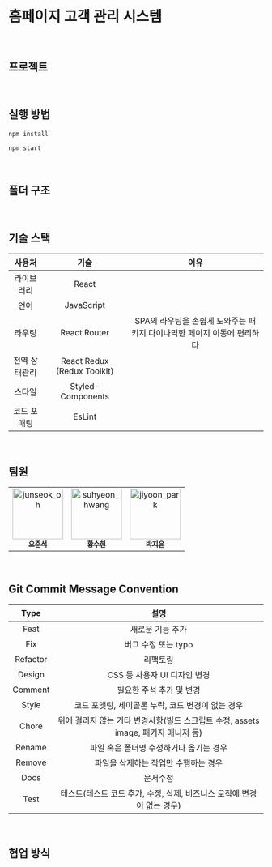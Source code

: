 # 홈페이지 고객 관리 시스템

<br>

## 프로젝트

<br>

## 실행 방법

```
npm install

npm start

```

<br>

## 폴더 구조

<br>

## 기술 스택

|    사용처     |            기술             |                                  이유                                   |
| :-----------: | :-------------------------: | :---------------------------------------------------------------------: |
|  라이브러리   |            React            |                                                                         |
|     언어      |         JavaScript          |                                                                         |
|    라우팅     |        React Router         | SPA의 라우팅을 손쉽게 도와주는 패키지 다이나믹한 페이지 이동에 편리하다 |
| 전역 상태관리 | React Redux (Redux Toolkit) |                                                                         |
|    스타일     |      Styled-Components      |                                                                         |
|  코드 포매팅  |           EsLint            |                                                                         |

<br>

## 팀원

<table>
  <tr>
  </td>
      <td align="center">
      <a href="https://github.com/junseokoh-hub">
      <img src="https://avatars.githubusercontent.com/u/99642719?v=4" width="100px;" alt="junseok_oh"/>
      <br />
      <sub><b>오준석</b></sub>
      </a>
    </td>
    <td align="center">
      <a href="https://github.com/definitely92">
      <img src="https://avatars.githubusercontent.com/u/132203871?v=4" width="100px;" alt="suhyeon_hwang"/>
      <br />
      <sub><b>황수현</b></sub>
      </a>
    </td>
    <td align="center">
      <a href="https://github.com/Ji-Yoon98">
      <img src="https://avatars.githubusercontent.com/u/97427387?v=4" width="100px;" alt="jiyoon_park"/>
      <br />
      <sub><b>박지윤</b></sub>
      </a>
    </td>
  </tr>
</table>

<br>

## Git Commit Message Convention

|   Type   |                                        설명                                        |
| :------: | :--------------------------------------------------------------------------------: |
|   Feat   |                                  새로운 기능 추가                                  |
|   Fix    |                                버그 수정 또는 typo                                 |
| Refactor |                                      리팩토링                                      |
|  Design  |                            CSS 등 사용자 UI 디자인 변경                            |
| Comment  |                              필요한 주석 추가 및 변경                              |
|  Style   |                 코드 포맷팅, 세미콜론 누락, 코드 변경이 없는 경우                  |
|  Chore   | 위에 걸리지 않는 기타 변경사항(빌드 스크립트 수정, assets image, 패키지 매니저 등) |
|  Rename  |                      파일 혹은 폴더명 수정하거나 옮기는 경우                       |
|  Remove  |                        파일을 삭제하는 작업만 수행하는 경우                        |
|   Docs   |                                      문서수정                                      |
|   Test   |       테스트(테스트 코드 추가, 수정, 삭제, 비즈니스 로직에 변경이 없는 경우)       |

<br>

## 협업 방식
